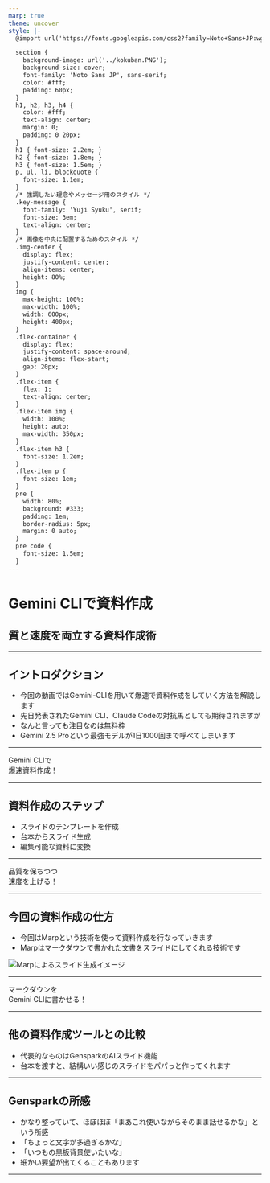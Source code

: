```yaml
---
marp: true
theme: uncover
style: |-
  @import url('https://fonts.googleapis.com/css2?family=Noto+Sans+JP:wght@400;700&family=Yuji+Syuku&display=swap');

  section {
    background-image: url('../kokuban.PNG');
    background-size: cover;
    font-family: 'Noto Sans JP', sans-serif;
    color: #fff;
    padding: 60px;
  }
  h1, h2, h3, h4 {
    color: #fff;
    text-align: center;
    margin: 0;
    padding: 0 20px;
  }
  h1 { font-size: 2.2em; }
  h2 { font-size: 1.8em; }
  h3 { font-size: 1.5em; }
  p, ul, li, blockquote {
    font-size: 1.1em;
  }
  /* 強調したい理念やメッセージ用のスタイル */
  .key-message {
    font-family: 'Yuji Syuku', serif;
    font-size: 3em;
    text-align: center;
  }
  /* 画像を中央に配置するためのスタイル */
  .img-center {
    display: flex;
    justify-content: center;
    align-items: center;
    height: 80%;
  }
  img {
    max-height: 100%;
    max-width: 100%;
    width: 600px;
    height: 400px;
  }
  .flex-container {
    display: flex;
    justify-content: space-around;
    align-items: flex-start;
    gap: 20px;
  }
  .flex-item {
    flex: 1;
    text-align: center;
  }
  .flex-item img {
    width: 100%;
    height: auto;
    max-width: 350px;
  }
  .flex-item h3 {
    font-size: 1.2em;
  }
  .flex-item p {
    font-size: 1em;
  }
  pre {
    width: 80%;
    background: #333;
    padding: 1em;
    border-radius: 5px;
    margin: 0 auto;
  }
  pre code {
    font-size: 1.5em;
  }
---
```


<style scoped>
section {
  display: flex;
  justify-content: center;
  align-items: center;
  text-align: center;
}
</style>

# Gemini CLIで資料作成
## 質と速度を両立する資料作成術

---

## イントロダクション

*   今回の動画ではGemini-CLIを用いて爆速で資料作成をしていく方法を解説します
*   先日発表されたGemini CLI、Claude Codeの対抗馬としても期待されますが
*   なんと言っても注目なのは無料枠
*   Gemini 2.5 Proという最強モデルが1日1000回まで呼べてしまいます

---

<p class="key-message">Gemini CLIで<br>爆速資料作成！</p>

---

## 資料作成のステップ

*   スライドのテンプレートを作成
*   台本からスライド生成
*   編集可能な資料に変換

---

<p class="key-message">品質を保ちつつ<br>速度を上げる！</p>

---

## 今回の資料作成の仕方

*   今回はMarpという技術を使って資料作成を行なっていきます
*   Marpはマークダウンで書かれた文書をスライドにしてくれる技術です

<!-- AI: Marpがマークダウンからスライドを生成するイメージ図 -->
<img src="https://placehold.co/600x400" alt="Marpによるスライド生成イメージ">

---

<p class="key-message">マークダウンを<br>Gemini CLIに書かせる！</p>

---

## 他の資料作成ツールとの比較

*   代表的なものはGensparkのAIスライド機能
*   台本を渡すと、結構いい感じのスライドをパパっと作ってくれます

---

## Gensparkの所感

*   かなり整っていて、ほぼほぼ「まあこれ使いながらそのまま話せるかな」という所感
*   「ちょっと文字が多過ぎるかな」
*   「いつもの黒板背景使いたいな」
*   細かい要望が出てくることもあります

---